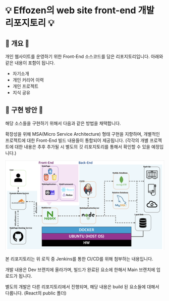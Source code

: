 # 💡 Effozen의 web site front-end 개발 리포지토리 💡

## 🚀 개요 🚀
개인 웹사이트를 운영하기 위한 Front-End 소스코드를 담은 리포지토리입니다.
아래와 같은 내용이 포함이 됩니다.
  - 자기소개
  - 개인 커리어 이력
  - 개인 프로젝트
  - 지식 공유

## 🚀 구현 방안 🚀
해당 소스들을 구현하기 위해서 다음과 같은 방법을 채택합니다.

확장성을 위해 MSA(Micro Service Architecture) 형태 구현을 지향하며, 개별적인 프로젝트에 대한 Front-End 빌드 내용들이 통합되어 제공됩니다.
(각각의 개별 프로젝트에 대한 내용은 추후 추가될 시 별도의 깃 리포지토리를 통해서 확인할 수 있을 예정입니다.)

![서비스 구현 개요](./docs/img/service_logic_001.png)

본 리포지토리는 위 로직 중 Jenkins를 통한 CI/CD를 위해 첨부하는 내용입니다.

개발 내용은 Dev 브랜치에 올라가며, 빌드가 완료된 요소에 한해서 Main 브랜치에 업로드가 됩니다.

별도의 개발은 다른 리포지토리에서 진행되며, 해당 내용은 build 된 요소들에 대해서 다룹니다.
(React의 public 폴더)
